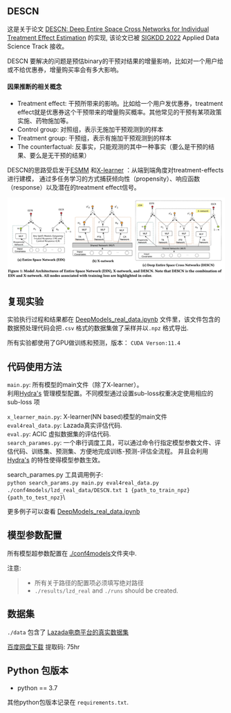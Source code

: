 ## DESCN

这是关于论文 [DESCN: Deep Entire Space Cross Networks for Individual Treatment Effect Estimation](https://arxiv.org/abs/2207.09920) 的实现, 该论文已被 [SIGKDD 2022](https://kdd.org/kdd2022/) Applied Data Science Track
接收。 

DESCN 要解决的问题是预估binary的干预对结果的增量影响，比如对一个用户给或不给优惠券，增量购买率会有多大影响。
#### 因果推断的相关概念
- Treatment effect: 干预所带来的影响。比如给一个用户发优惠券，treatment effect就是优惠券这个干预带来的增量购买概率。其他常见的干预有某项政策实施、药物施加等。
- Control group: 对照组，表示无施加干预观测到的样本
- Treatment group: 干预组，表示有施加干预观测到的样本
- The counterfactual: 反事实，只能观测的其中一种事实（要么是干预的结果、要么是无干预的结果）


DESCN的思路受启发于[ESMM](https://arxiv.org/abs/1804.07931) 和[X-learner](https://arxiv.org/abs/1706.03461) ：从端到端角度对treatment-effects进行建模， 通过多任务学习的方式捕获倾向性（propensity）、响应函数（response）以及潜在的treatment effect信号。

![](../images/ESN_Xnetwork_DESCN.jpg)



## 复现实验
实验执行过程和结果都在 [DeepModels_real_data.ipynb](../DeepModels_real_data.ipynb) 文件里，该文件包含的数据预处理代码会把`.csv` 格式的数据集做了采样并以`.npz` 格式导出. 
    
所有实验都使用了GPU做训练和预测，版本： `CUDA Verson:11.4`
## 代码使用方法
`main.py`: 所有模型的main文件（除了X-learner）。  
利用[Hydra's](https://hydra.cc/) 管理模型配置。不同模型通过设置sub-loss权重决定使用相应的sub-loss 项

`x_learner_main.py`:  X-learner(NN based)模型的main文件  
`eval4real_data.py`:  Lazada真实评估代码.  
`eval.py`: ACIC 虚拟数据集的评估代码.  
`search_parames.py`: 一个串行调度工具，可以通过命令行指定模型参数文件、评估代码、训练集、预测集、方便地完成训练-预测-评估全流程。 并且会利用[Hydra's](https://hydra.cc/) 的特性使得模型参数生效。


search_parames.py 工具调用例子:\
```python search_params.py main.py eval4real_data.py  ./conf4models/lzd_real_data/DESCN.txt 1 {path_to_train_npz} {path_to_test_npz}```\


更多例子可以查看 [DeepModels_real_data.ipynb](../DeepModels_real_data.ipynb)


## 模型参数配置
所有模型超参数配置在 [./conf4models](../conf4models)文件夹中.

注意:
>- 所有关于路径的配置项必须填写绝对路径
>- `./results/lzd_real` and `./runs` should be created. 

## 数据集
`./data` 包含了 [Lazada电商平台的真实数据集](../data) 

[百度网盘下载](https://pan.baidu.com/s/1CKJvzow7UFGwrdXbkt1mQA)
提取码: 75hr

## Python 包版本
- python == 3.7

其他python包版本记录在 `requirements.txt`.
